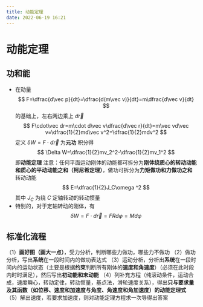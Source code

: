 ```yaml
---
title: 动能定理
date: 2022-06-19 16:21
---
```

# 动能定理
## 功和能
* 在动量
$$
F=\dfrac{d\vec p}{dt}=\dfrac{d(m\vec v)}{dt}=m\dfrac{d\vec v}{dt}
$$
的基础上，左右两边乘上 $d\vec r$
$$
F\cdot\vec dr=m\cdot d\vec v\dfrac{d\vec r}{dt}=m\vec vd\vec v=\dfrac{1}{2}md\vec v^2=\dfrac{1}{2}mdv^2
$$
定义 $\delta W=F\cdot d\vec r$ 为**元功**
积分得
$$
\Delta W=\dfrac{1}{2}mv_2^2-\dfrac{1}{2}mv_1^2
$$
即**动能定理**
注意：任何平面运动刚体的动能都可拆分为**刚体绕质心的转动动能和质心的平动动能之和（柯尼希定理）**，做功可拆分为**力矩做功和力做功之和**
转动动能
$$
E=\dfrac{1}{2}J_C\omega ^2
$$
其中 $J_C$ 为绕 $C$ 定轴转动的转动惯量
* 特别的，对于定轴转动的刚体，有
$$
\delta W=F\cdot d\vec r=FRd\varphi=Md\varphi
$$
## 标准化流程
（1）**画好图（画大一点）**，受力分析，判断哪些力做功，哪些力不做功
（2）做功分析，写出**系统**在一段时间内的做功表达式
（3）运动分析，分析出**系统**在一段时间内的运动状态（主要是根据**约束**判断所有刚体的**速度和角速度**）（必须在此时段内时时满足），然后写出**初动能和末动能**
（4）列补充方程（纯滚动条件，运动合成，速度瞬心，转动定律，转动惯量，基点法，滑轮速度关系），得出**只与要求量及其函数（如位移、速度和加速度与角度、角速度和角加速度）的动能定理式**
（5）解出速度，若要求加速度，则对动能定理方程求一次导得出答案
